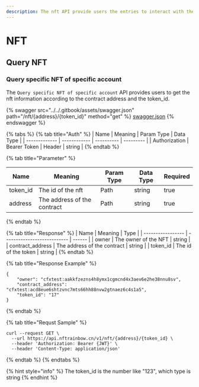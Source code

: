 ```yaml
---
description: The nft API provide users the entries to interact with the NFTs.
---
```


# NFT

## Query NFT

### Query specific NFT of specific account

The `Query specific NFT of specific account` API provides users to get the nft information according to the contract address and the token\_id.

{% swagger src="../../.gitbook/assets/swagger.json" path="/nft/{address}/{token_id}" method="get" %}
[swagger.json](../../.gitbook/assets/swagger.json)
{% endswagger %}

{% tabs %}
{% tab title="Auth" %}
| Name          | Meaning      | Param Type | Data Type |
| ------------- | ------------ | ---------- | --------- |
| Authorization | Bearer Token | Header     | string    |
{% endtab %}

{% tab title="Parameter" %}
<table><thead><tr><th>Name</th><th>Meaning</th><th>Param Type</th><th>Data Type</th><th data-type="checkbox">Required</th></tr></thead><tbody><tr><td>token_id</td><td>The id of the nft</td><td>Path</td><td>string</td><td>true</td></tr><tr><td>address</td><td>The address of the contract</td><td>Path</td><td>string</td><td>true</td></tr></tbody></table>
{% endtab %}

{% tab title="Response" %}
| Name              | Meaning                     | Type   |
| ----------------- | --------------------------- | ------ |
| owner             | The owner of the NFT        | string |
| contract\_address | The address of the contract | string |
| token\_id         | The id of the token         | string |
{% endtab %}

{% tab title="Response Example" %}
```
{
    "owner": "cfxtest:aakkfzezns4h8ymx1cgmcnd4x3aev6e2he38nnu8sv",
    "contract_address": "cfxtest:acd8eue6shtzvnc7mts66hh88nvw2gtnaez6c4s1a5",
    "token_id": "17"
}
```
{% endtab %}

{% tab title="Requst Sample" %}
```
curl --request GET \
  --url https://api.nftrainbow.cn/v1/nft/{address}/{token_id} \
  --header 'Authorization: Bearer {JWT}' \
  --header 'Content-Type: application/json'
```
{% endtab %}
{% endtabs %}

{% hint style="info" %}
The token\_id is the number like "123", which type is string
{% endhint %}
